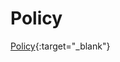 # Policy
[Policy](https://danaabdulmuttalebahmed.github.io/Policy/privacy-policy.html){:target="_blank"}
